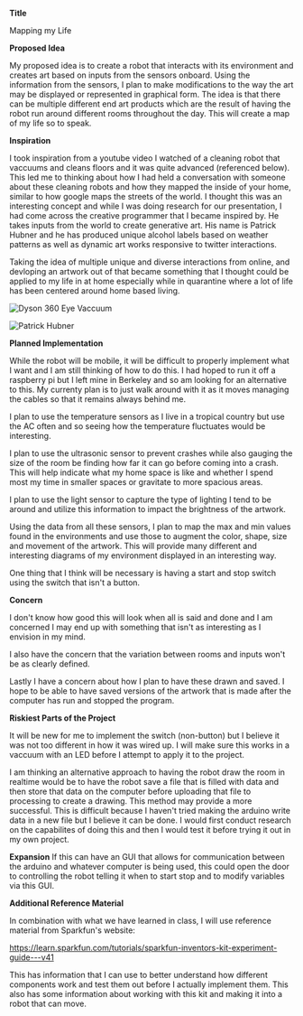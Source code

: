 **Title**

Mapping my Life

**Proposed Idea**

My proposed idea is to create a robot that interacts with its environment and creates art based on inputs from the sensors onboard. Using the information from the sensors, I plan to make modifications to the way the art may be displayed or represented in graphical form. The idea is that there can be multiple different end art products which are the result of having the robot run around different rooms throughout the day. This will create a map of my life so to speak.

**Inspiration**

I took inspiration from a youtube video I watched of a cleaning robot that vaccuums and cleans floors and it was quite advanced (referenced below). This led me to thinking about how I had held a conversation with someone about these cleaning robots and how they mapped the inside of your home, similar to how google maps the streets of the world. I thought this was an interesting concept and while I was doing research for our presentation, I had come across the creative programmer that I became inspired by. He takes inputs from the world to create generative art. His name is Patrick Hubner and he has produced unique alcohol labels based on weather patterns as well as dynamic art works responsive to twitter interactions. 

Taking the idea of multiple unique and diverse interactions from online, and devloping an artwork out of that became something that I thought could be applied to my life in at home especially while in quarantine where a lot of life has been centered around home based living.

![Dyson 360 Eye Vaccuum](https://www.youtube.com/watch?v=k3uh-gv8Isw)

![Patrick Hubner](https://www.patrik-huebner.com/portfolio/)

**Planned Implementation**

While the robot will be mobile, it will be difficult to properly implement what I want and I am still thinking of how to do this. I had hoped to run it off a raspberry pi but I left mine in Berkeley and so am looking for an alternative to this. My currenty plan is to just walk around with it as it moves managing the cables so that it remains always behind me.

I plan to use the temperature sensors as I live in a tropical country but use the AC often and so seeing how the temperature fluctuates would be interesting. 

I plan to use the ultrasonic sensor to prevent crashes while also gauging the size of the room be finding how far it can go before coming into a crash. This will help indicate what my home space is like and whether I spend most my time in smaller spaces or gravitate to more spacious areas.

I plan to use the light sensor to capture the type of lighting I tend to be around and utilize this information to impact the brightness of the artwork.

Using the data from all these sensors, I plan to map the max and min values found in the environments and use those to augment the color, shape, size and movement of the artwork. This will provide many different and interesting diagrams of my environment displayed in an interesting way.

One thing that I think will be necessary is having a start and stop switch using the switch that isn't a button.

**Concern**

I don't know how good this will look when all is said and done and I am concerned I may end up with something that isn't as interesting as I envision in my mind.

I also have the concern that the variation between rooms and inputs won't be as clearly defined.

Lastly I have a concern about how I plan to have these drawn and saved. I hope to be able to have saved versions of the artwork that is made after the computer has run and stopped the program.

**Riskiest Parts of the Project**

It will be new for me to implement the switch (non-button) but I believe it was not too different in how it was wired up. I will make sure this works in a vaccuum with an LED before I attempt to apply it to the project.

I am thinking an alternative approach to having the robot draw the room in realtime would be to have the robot save a file that is filled with data and then store that data on the computer before uploading that file to processing to create a drawing. This method may provide a more successful. This is difficult because I haven't tried making the arduino write data in a new file but I believe it can be done. I would first conduct research on the capabilites of doing this and then I would test it before trying it out in my own project.

**Expansion**
If this can have an GUI that allows for communication between the arduino and whatever computer is being used, this could open the door to controlling the robot telling it when to start stop and to modify variables via this GUI.

**Additional Reference Material**

In combination with what we have learned in class, I will use reference material from Sparkfun's website: 

https://learn.sparkfun.com/tutorials/sparkfun-inventors-kit-experiment-guide---v41

This has information that I can use to better understand how different components work and test them out before I actually implement them. This also has some information about working with this kit and making it into a robot that can move.
